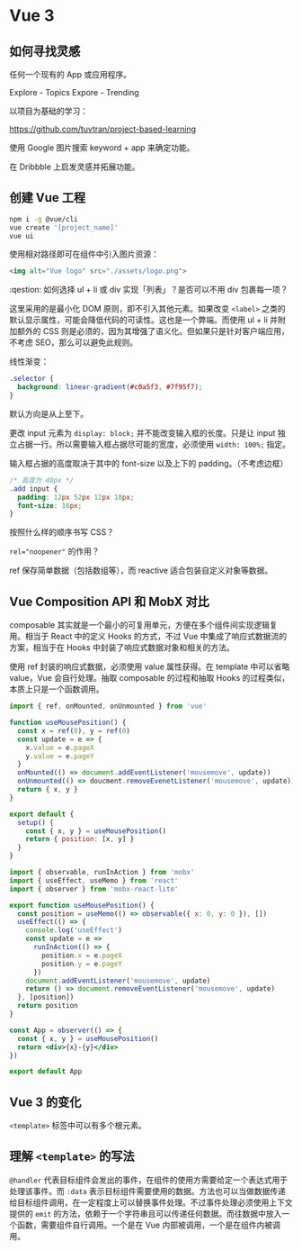 # Vue 3

## 如何寻找灵感

任何一个现有的 App 或应用程序。

Explore - Topics
Expore - Trending

以项目为基础的学习：

https://github.com/tuvtran/project-based-learning

使用 Google 图片搜索 keyword + app 来确定功能。

在 Dribbble 上启发灵感并拓展功能。

## 创建 Vue 工程

```bash
npm i -g @vue/cli
vue create '[project_name]'
vue ui
```

使用相对路径即可在组件中引入图片资源：

```html
<img alt="Vue logo" src="./assets/logo.png">
```

:qestion: 如何选择 ul + li 或 div 实现「列表」？是否可以不用 div 包裹每一项？

这里采用的是最小化 DOM 原则，即不引入其他元素。如果改变 `<label>` 之类的默认显示属性，可能会降低代码的可读性。这也是一个弊端。而使用 ul + li 并附加额外的 CSS 则是必须的，因为其增强了语义化。但如果只是针对客户端应用，不考虑 SEO，那么可以避免此规则。

线性渐变：

```css
.selector {
  background: linear-gradient(#c0a5f3, #7f95f7);
}
```

默认方向是从上至下。

更改 input 元素为 `display: block;` 并不能改变输入框的长度。只是让 input 独立占据一行。所以需要输入框占据尽可能的宽度，必须使用 `width: 100%;` 指定。

输入框占据的高度取决于其中的 font-size 以及上下的 padding。（不考虑边框）

```css
/* 高度为 40px */
.add input {
  padding: 12px 52px 12px 18px;
  font-size: 16px;
}
```

按照什么样的顺序书写 CSS？

`rel="noopener"` 的作用？

ref 保存简单数据（包括数组等），而 reactive 适合包装自定义对象等数据。

## Vue Composition API 和 MobX 对比

composable 其实就是一个最小的可复用单元，方便在多个组件间实现逻辑复用。相当于 React 中的定义 Hooks 的方式，不过 Vue 中集成了响应式数据流的方案，相当于在 Hooks 中封装了响应式数据对象和相关的方法。

使用 ref 封装的响应式数据，必须使用 value 属性获得。在 template 中可以省略 value，Vue 会自行处理。抽取 composable 的过程和抽取 Hooks 的过程类似，本质上只是一个函数调用。

```js
import { ref, onMounted, onUnmounted } from 'vue'

function useMousePosition() {
  const x = ref(0), y = ref(0)
  const update = e => {
    x.value = e.pageX
    y.value = e.pageY
  }
  onMounted(() => document.addEventListener('mousemove', update))
  onUnmounted(() => doucment.removeEvenetListener('mousemove', update))
  return { x, y }
}

export default {
  setup() {
    const { x, y } = useMousePosition()
    return { position: [x, y] }
  }
}
```

```jsx
import { observable, runInAction } from 'mobx'
import { useEffect, useMemo } from 'react'
import { observer } from 'mobx-react-lite'

export function useMousePosition() {
  const position = useMemo(() => observable({ x: 0, y: 0 }), [])
  useEffect(() => {
    console.log('useEffect')
    const update = e =>
      runInAction(() => {
        position.x = e.pageX
        position.y = e.pageY
      })
    document.addEventListener('mousemove', update)
    return () => document.removeEventListener('mousemove', update)
  }, [position])
  return position
}

const App = observer(() => {
  const { x, y } = useMousePosition()
  return <div>{x}-{y}</div>
})

export default App
```

## Vue 3 的变化

`<template>` 标签中可以有多个根元素。

## 理解 `<template>` 的写法

`@handler` 代表目标组件会发出的事件，在组件的使用方需要给定一个表达式用于处理该事件。而 `:data` 表示目标组件需要使用的数据。方法也可以当做数据传递给目标组件调用，在一定程度上可以替换事件处理。不过事件处理必须使用上下文提供的 `emit` 的方法，依赖于一个字符串且可以传递任何数据。而往数据中放入一个函数，需要组件自行调用。一个是在 Vue 内部被调用，一个是在组件内被调用。
